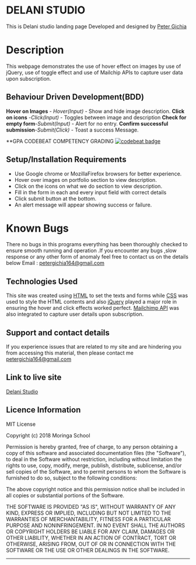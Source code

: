 ﻿
DELANI STUDIO
=============
 This is Delani studio  landing page
 Developed and designed by [Peter  Gichia](https://github.com/Peter-cloud-web)


# Description

This webpage demonstrates the use of hover effect on images by use of jQuery, use of toggle effect and use of Mailchip APIs to capture user data upon subscription.

## Behaviour Driven Development(BDD)
**Hover on Images** - *Hover(Input)* - Show and hide image description.
**Click on icons** -*Click(Input)* - Toggles between image and description
**Check for empty form**-*Submit(Input)* - Alert for no entry.
**Confirm successful submission**-*Submit(Click)* - Toast a success Message.

**GPA CODEBEAT COMPETENCY GRADING
[![codebeat badge](https://codebeat.co/badges/9e69781d-22c5-4b32-b4d8-29d46a04f088)](https://codebeat.co/projects/github-com-peter-cloud-web-delani-_studio-master)





## Setup/Installation Requirements
    

 - Use Google chrome or MozillaFirefox browsers for better experience.
 - Hover over images on portfolio section to view description.
 - Click on the icons on what we do section to view description.
 - Fill in the form in each and every input field with correct details
 - Click submit button at the bottom.
 - An alert message will appear showing success or failure. 




# Known Bugs
There no bugs in this programs everything has been thoroughly checked to ensure smooth running and operation .If you encounter any bugs ,slow response or any other form of anomaly feel free to contact us on the details below
Email : petergichia164@gmail.com


## Technologies Used 
This site was created using [HTML](https://en.wikipedia.org/wiki/HTML)   to set the texts and forms while [CSS](https://en.wikipedia.org/wiki/Cascading_Style_Sheets) was used to style the HTML contents and also [jQuery](https://jquery.com/) played a major role in ensuring the hover and click effects worked perfect. [Mailchimp API](https://mailchimp.com/) was also integrated to capture user details upon subscription.
## Support and contact details
If you experience issues that are related to my site and are hindering you from accessing this material, then please contact me [petergichia164@gmail.com](petergichia164@gmail.com)



## Link to live site

[Delani Studio](https://peter-cloud-web.github.io/Delani-_Studio/)


## Licence Information
MIT License

Copyright (c) 2018 Moringa School

Permission is hereby granted, free of charge, to any person obtaining a copy of this software and associated documentation files (the "Software"), to deal in the Software without restriction, including without limitation the rights to use, copy, modify, merge, publish, distribute, sublicense, and/or sell copies of the Software, and to permit persons to whom the Software is furnished to do so, subject to the following conditions:

The above copyright notice and this permission notice shall be included in all copies or substantial portions of the Software.

THE SOFTWARE IS PROVIDED "AS IS", WITHOUT WARRANTY OF ANY KIND, EXPRESS OR IMPLIED, INCLUDING BUT NOT LIMITED TO THE WARRANTIES OF MERCHANTABILITY, FITNESS FOR A PARTICULAR PURPOSE AND NONINFRINGEMENT. IN NO EVENT SHALL THE AUTHORS OR COPYRIGHT HOLDERS BE LIABLE FOR ANY CLAIM, DAMAGES OR OTHER LIABILITY, WHETHER IN AN ACTION OF CONTRACT, TORT OR OTHERWISE, ARISING FROM, OUT OF OR IN CONNECTION WITH THE SOFTWARE OR THE USE OR OTHER DEALINGS IN THE SOFTWARE.

----------

